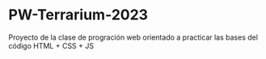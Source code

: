 # PW-Terrarium-2023
Proyecto de la clase de progración web orientado a practicar las bases del código HTML + CSS + JS
